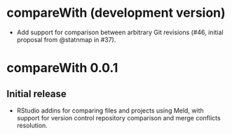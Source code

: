 # compareWith (development version)

- Add support for comparison between arbitrary Git revisions (#46, initial proposal from @statnmap in #37).

# compareWith 0.0.1

## Initial release

- RStudio addins for comparing files and projects using Meld, with support for version control repository comparison and merge conflicts resolution.
